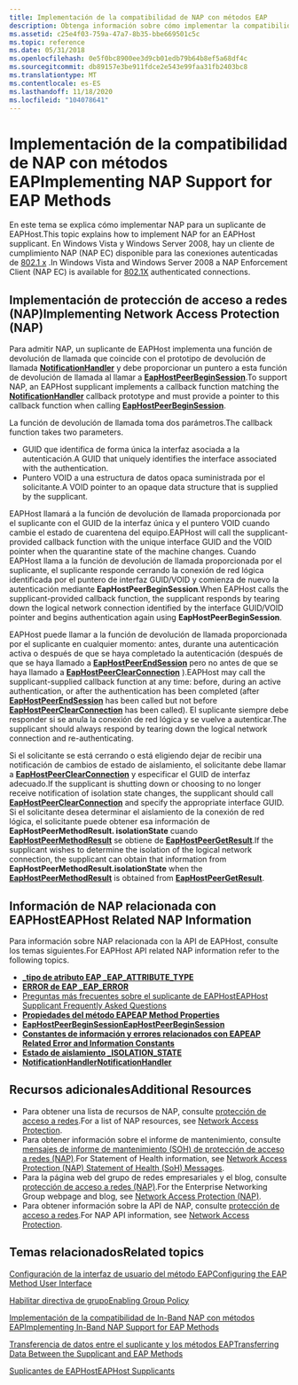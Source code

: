 ```yaml
---
title: Implementación de la compatibilidad de NAP con métodos EAP
description: Obtenga información sobre cómo implementar la compatibilidad de NAP para un suplicante de EAPHost. Vea los temas NAP relacionados con EAPHost y ver recursos adicionales disponibles.
ms.assetid: c25e4f03-759a-47a7-8b35-bbe669501c5c
ms.topic: reference
ms.date: 05/31/2018
ms.openlocfilehash: 0e5f0bc8900ee3d9cb01edb79b64b8ef5a68df4c
ms.sourcegitcommit: db89157e3be911fdce2e543e99faa31fb2403bc8
ms.translationtype: MT
ms.contentlocale: es-ES
ms.lasthandoff: 11/18/2020
ms.locfileid: "104078641"
---
```

# <a name="implementing-nap-support-for-eap-methods"></a><span data-ttu-id="c6015-104">Implementación de la compatibilidad de NAP con métodos EAP</span><span class="sxs-lookup"><span data-stu-id="c6015-104">Implementing NAP Support for EAP Methods</span></span>

<span data-ttu-id="c6015-105">En este tema se explica cómo implementar NAP para un suplicante de EAPHost.</span><span class="sxs-lookup"><span data-stu-id="c6015-105">This topic explains how to implement NAP for an EAPHost supplicant.</span></span> <span data-ttu-id="c6015-106">En Windows Vista y Windows Server 2008, hay un cliente de cumplimiento NAP (NAP EC) disponible para las conexiones autenticadas de [802.1 x](/previous-versions/windows/embedded/ms890287(v=msdn.10)) .</span><span class="sxs-lookup"><span data-stu-id="c6015-106">In Windows Vista and Windows Server 2008 a NAP Enforcement Client (NAP EC) is available for [802.1X](/previous-versions/windows/embedded/ms890287(v=msdn.10)) authenticated connections.</span></span>

## <a name="implementing-network-access-protection-nap"></a><span data-ttu-id="c6015-107">Implementación de protección de acceso a redes (NAP)</span><span class="sxs-lookup"><span data-stu-id="c6015-107">Implementing Network Access Protection (NAP)</span></span>

<span data-ttu-id="c6015-108">Para admitir NAP, un suplicante de EAPHost implementa una función de devolución de llamada que coincide con el prototipo de devolución de llamada [**NotificationHandler**](/previous-versions/windows/desktop/api) y debe proporcionar un puntero a esta función de devolución de llamada al llamar a [**EapHostPeerBeginSession**](/previous-versions/windows/desktop/api/eappapis/nf-eappapis-eaphostpeerbeginsession).</span><span class="sxs-lookup"><span data-stu-id="c6015-108">To support NAP, an EAPHost supplicant implements a callback function matching the [**NotificationHandler**](/previous-versions/windows/desktop/api) callback prototype and must provide a pointer to this callback function when calling [**EapHostPeerBeginSession**](/previous-versions/windows/desktop/api/eappapis/nf-eappapis-eaphostpeerbeginsession).</span></span>

<span data-ttu-id="c6015-109">La función de devolución de llamada toma dos parámetros.</span><span class="sxs-lookup"><span data-stu-id="c6015-109">The callback function takes two parameters.</span></span>

-   <span data-ttu-id="c6015-110">GUID que identifica de forma única la interfaz asociada a la autenticación.</span><span class="sxs-lookup"><span data-stu-id="c6015-110">A GUID that uniquely identifies the interface associated with the authentication.</span></span>
-   <span data-ttu-id="c6015-111">Puntero VOID a una estructura de datos opaca suministrada por el solicitante.</span><span class="sxs-lookup"><span data-stu-id="c6015-111">A VOID pointer to an opaque data structure that is supplied by the supplicant.</span></span>

<span data-ttu-id="c6015-112">EAPHost llamará a la función de devolución de llamada proporcionada por el suplicante con el GUID de la interfaz única y el puntero VOID cuando cambie el estado de cuarentena del equipo.</span><span class="sxs-lookup"><span data-stu-id="c6015-112">EAPHost will call the supplicant-provided callback function with the unique interface GUID and the VOID pointer when the quarantine state of the machine changes.</span></span> <span data-ttu-id="c6015-113">Cuando EAPHost llama a la función de devolución de llamada proporcionada por el suplicante, el suplicante responde cerrando la conexión de red lógica identificada por el puntero de interfaz GUID/VOID y comienza de nuevo la autenticación mediante **EapHostPeerBeginSession**.</span><span class="sxs-lookup"><span data-stu-id="c6015-113">When EAPHost calls the supplicant-provided callback function, the supplicant responds by tearing down the logical network connection identified by the interface GUID/VOID pointer and begins authentication again using **EapHostPeerBeginSession**.</span></span>

<span data-ttu-id="c6015-114">EAPHost puede llamar a la función de devolución de llamada proporcionada por el suplicante en cualquier momento: antes, durante una autenticación activa o después de que se haya completado la autenticación (después de que se haya llamado a [**EapHostPeerEndSession**](/previous-versions/windows/desktop/api/eappapis/nf-eappapis-eaphostpeerendsession) pero no antes de que se haya llamado a [**EapHostPeerClearConnection**](/previous-versions/windows/desktop/api/eappapis/nf-eappapis-eaphostpeerclearconnection) ).</span><span class="sxs-lookup"><span data-stu-id="c6015-114">EAPHost may call the supplicant-supplied callback function at any time: before, during an active authentication, or after the authentication has been completed (after [**EapHostPeerEndSession**](/previous-versions/windows/desktop/api/eappapis/nf-eappapis-eaphostpeerendsession) has been called but not before [**EapHostPeerClearConnection**](/previous-versions/windows/desktop/api/eappapis/nf-eappapis-eaphostpeerclearconnection) has been called).</span></span> <span data-ttu-id="c6015-115">El suplicante siempre debe responder si se anula la conexión de red lógica y se vuelve a autenticar.</span><span class="sxs-lookup"><span data-stu-id="c6015-115">The supplicant should always respond by tearing down the logical network connection and re-authenticating.</span></span>

<span data-ttu-id="c6015-116">Si el solicitante se está cerrando o está eligiendo dejar de recibir una notificación de cambios de estado de aislamiento, el solicitante debe llamar a [**EapHostPeerClearConnection**](/previous-versions/windows/desktop/api/eappapis/nf-eappapis-eaphostpeerclearconnection) y especificar el GUID de interfaz adecuado.</span><span class="sxs-lookup"><span data-stu-id="c6015-116">If the supplicant is shutting down or choosing to no longer receive notification of isolation state changes, the supplicant should call [**EapHostPeerClearConnection**](/previous-versions/windows/desktop/api/eappapis/nf-eappapis-eaphostpeerclearconnection) and specify the appropriate interface GUID.</span></span> <span data-ttu-id="c6015-117">Si el solicitante desea determinar el aislamiento de la conexión de red lógica, el solicitante puede obtener esa información de **EapHostPeerMethodResult. isolationState** cuando [**EapHostPeerMethodResult**](/windows/win32/api/eaphostpeertypes/ns-eaphostpeertypes-eaphostpeermethodresult) se obtiene de [**EapHostPeerGetResult**](/previous-versions/windows/desktop/api/eappapis/nf-eappapis-eaphostpeergetresult).</span><span class="sxs-lookup"><span data-stu-id="c6015-117">If the supplicant wishes to determine the isolation of the logical network connection, the supplicant can obtain that information from **EapHostPeerMethodResult.isolationState** when the [**EapHostPeerMethodResult**](/windows/win32/api/eaphostpeertypes/ns-eaphostpeertypes-eaphostpeermethodresult) is obtained from [**EapHostPeerGetResult**](/previous-versions/windows/desktop/api/eappapis/nf-eappapis-eaphostpeergetresult).</span></span>

## <a name="eaphost-related-nap-information"></a><span data-ttu-id="c6015-118">Información de NAP relacionada con EAPHost</span><span class="sxs-lookup"><span data-stu-id="c6015-118">EAPHost Related NAP Information</span></span>

<span data-ttu-id="c6015-119">Para información sobre NAP relacionada con la API de EAPHost, consulte los temas siguientes.</span><span class="sxs-lookup"><span data-stu-id="c6015-119">For EAPHost API related NAP information refer to the following topics.</span></span>

-   [<span data-ttu-id="c6015-120">**\_tipo de atributo EAP \_**</span><span class="sxs-lookup"><span data-stu-id="c6015-120">**EAP\_ATTRIBUTE\_TYPE**</span></span>](/windows/desktop/api/eaptypes/ne-eaptypes-eap_attribute_type)
-   [<span data-ttu-id="c6015-121">**ERROR de EAP \_**</span><span class="sxs-lookup"><span data-stu-id="c6015-121">**EAP\_ERROR**</span></span>](/windows/desktop/api/eaptypes/ns-eaptypes-eap_error)
-   [<span data-ttu-id="c6015-122">Preguntas más frecuentes sobre el suplicante de EAPHost</span><span class="sxs-lookup"><span data-stu-id="c6015-122">EAPHost Supplicant Frequently Asked Questions</span></span>](eaphost-supplicant-frequently-asked-questions.md)
-   [<span data-ttu-id="c6015-123">**Propiedades del método EAP**</span><span class="sxs-lookup"><span data-stu-id="c6015-123">**EAP Method Properties**</span></span>](eap-method-properties.md)
-   [<span data-ttu-id="c6015-124">**EapHostPeerBeginSession**</span><span class="sxs-lookup"><span data-stu-id="c6015-124">**EapHostPeerBeginSession**</span></span>](/previous-versions/windows/desktop/api/eappapis/nf-eappapis-eaphostpeerbeginsession)
-   [<span data-ttu-id="c6015-125">**Constantes de información y errores relacionados con EAP**</span><span class="sxs-lookup"><span data-stu-id="c6015-125">**EAP Related Error and Information Constants**</span></span>](eap-related-error-and-information-constants.md)
-   [<span data-ttu-id="c6015-126">**Estado de aislamiento \_**</span><span class="sxs-lookup"><span data-stu-id="c6015-126">**ISOLATION\_STATE**</span></span>](/windows/desktop/api/eaphostpeertypes/ne-eaphostpeertypes-isolation_state)
-   [<span data-ttu-id="c6015-127">**NotificationHandler**</span><span class="sxs-lookup"><span data-stu-id="c6015-127">**NotificationHandler**</span></span>](/previous-versions/windows/desktop/api)

## <a name="additional-resources"></a><span data-ttu-id="c6015-128">Recursos adicionales</span><span class="sxs-lookup"><span data-stu-id="c6015-128">Additional Resources</span></span>


-   <span data-ttu-id="c6015-129">Para obtener una lista de recursos de NAP, consulte [protección de acceso a redes](https://go.microsoft.com/fwlink/p/?linkid=84107).</span><span class="sxs-lookup"><span data-stu-id="c6015-129">For a list of NAP resources, see [Network Access Protection](https://go.microsoft.com/fwlink/p/?linkid=84107).</span></span>
-   <span data-ttu-id="c6015-130">Para obtener información sobre el informe de mantenimiento, consulte [mensajes de informe de mantenimiento (SOH) de protección de acceso a redes (NAP)](https://go.microsoft.com/fwlink/p/?linkid=83918).</span><span class="sxs-lookup"><span data-stu-id="c6015-130">For Statement of Health information, see [Network Access Protection (NAP) Statement of Health (SoH) Messages](https://go.microsoft.com/fwlink/p/?linkid=83918).</span></span>
-   <span data-ttu-id="c6015-131">Para la página web del grupo de redes empresariales y el blog, consulte [protección de acceso a redes (NAP)](https://go.microsoft.com/fwlink/p/?linkid=83845).</span><span class="sxs-lookup"><span data-stu-id="c6015-131">For the Enterprise Networking Group webpage and blog, see [Network Access Protection (NAP)](https://go.microsoft.com/fwlink/p/?linkid=83845).</span></span>
-   <span data-ttu-id="c6015-132">Para obtener información sobre la API de NAP, consulte [protección de acceso a redes](/windows/desktop/NAP/network-access-protection-start-page).</span><span class="sxs-lookup"><span data-stu-id="c6015-132">For NAP API information, see [Network Access Protection](/windows/desktop/NAP/network-access-protection-start-page).</span></span>


## <a name="related-topics"></a><span data-ttu-id="c6015-133">Temas relacionados</span><span class="sxs-lookup"><span data-stu-id="c6015-133">Related topics</span></span>

<dl> <dt>

[<span data-ttu-id="c6015-134">Configuración de la interfaz de usuario del método EAP</span><span class="sxs-lookup"><span data-stu-id="c6015-134">Configuring the EAP Method User Interface</span></span>](configuring-the-eap-method-user-interface.md)
</dt> <dt>

[<span data-ttu-id="c6015-135">Habilitar directiva de grupo</span><span class="sxs-lookup"><span data-stu-id="c6015-135">Enabling Group Policy</span></span>](enabling-group-policy.md)
</dt> <dt>

[<span data-ttu-id="c6015-136">Implementación de la compatibilidad de In-Band NAP con métodos EAP</span><span class="sxs-lookup"><span data-stu-id="c6015-136">Implementing In-Band NAP Support for EAP Methods</span></span>](enabling-in-band-nap-support.md)
</dt> <dt>

[<span data-ttu-id="c6015-137">Transferencia de datos entre el suplicante y los métodos EAP</span><span class="sxs-lookup"><span data-stu-id="c6015-137">Transferring Data Between the Supplicant and EAP Methods</span></span>](transferring-data-between-the-supplicant-and-eap-methods.md)
</dt> <dt>

[<span data-ttu-id="c6015-138">Suplicantes de EAPHost</span><span class="sxs-lookup"><span data-stu-id="c6015-138">EAPHost Supplicants</span></span>](eaphost-supplicants.md)
</dt> </dl>

 

 